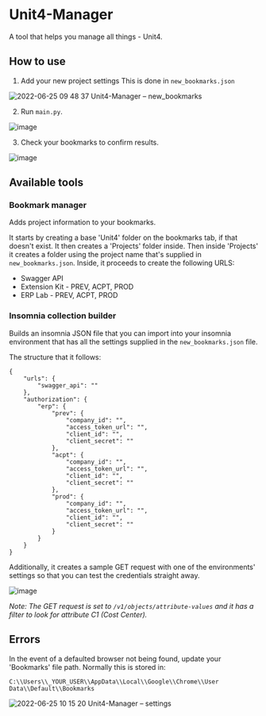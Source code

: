 
# Unit4-Manager
A tool that helps you manage all things - Unit4.

## How to use

1. Add your new project settings
This is done in ``new_bookmarks.json``

![2022-06-25 09 48 37 Unit4-Manager – new_bookmarks](https://user-images.githubusercontent.com/15944458/175763257-2b125118-71f5-4d0f-8b66-50a0d75800b2.png)

2. Run ``main.py``.

![image](https://user-images.githubusercontent.com/15944458/175808713-6b38342d-c44b-48d9-832d-f565d26fbea9.png)

3. Check your bookmarks to confirm results.

![image](https://user-images.githubusercontent.com/15944458/175808825-2895f274-4ea7-4c7d-99ca-e5005162dcf1.png)

## Available tools

### Bookmark manager

Adds project information to your bookmarks. 

It starts by creating a base 'Unit4' folder on the bookmarks tab, if that doesn't exist. It then creates a 'Projects' folder inside. Then inside 'Projects' it creates a folder using the project name that's supplied in ``new_bookmarks.json``. Inside, it proceeds to create the following URLS:

- Swagger API
- Extension Kit - PREV, ACPT, PROD
- ERP Lab - PREV, ACPT, PROD

### Insomnia collection builder

Builds an insomnia JSON file that you can import into your insomnia environment that has all the settings supplied in the ``new_bookmarks.json`` file.

The structure that it follows:

```
{
	"urls": {
		"swagger_api": ""
	},
	"authorization": {
		"erp": {
			"prev": {
				"company_id": "",
				"access_token_url": "",
				"client_id": "",
				"client_secret": ""
			},
			"acpt": {
				"company_id": "",
				"access_token_url": "",
				"client_id": "",
				"client_secret": ""
			},
			"prod": {
				"company_id": "",
				"access_token_url": "",
				"client_id": "",
				"client_secret": ""
			}
		}
	}
}
```

Additionally, it creates a sample GET request with one of the environments' settings so that you can test the credentials straight away.

![image](https://user-images.githubusercontent.com/15944458/175808535-ae6e07dc-5211-4b28-b1f3-a5d8d47a4055.png)


_Note: The GET request is set to ``/v1/objects/attribute-values`` and it has a filter to look for attribute C1 (Cost Center)._

## Errors

In the event of a defaulted browser not being found, update your 'Bookmarks' file path. 
Normally this is stored in:
```
C:\\Users\\_YOUR_USER\\AppData\\Local\\Google\\Chrome\\User Data\\Default\\Bookmarks
```

![2022-06-25 10 15 20 Unit4-Manager – settings](https://user-images.githubusercontent.com/15944458/175763264-285dbfab-2059-4ff5-a7a3-00643a1d24e3.png)

